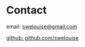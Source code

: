 
<html lang="en">
<head>
    <meta charset="UTF-8">
    <meta name="viewport" content="width=device-width, initial-scale=1.0">
    <title>New Page</title>
</head>
<body>
    <h1>Contact</h1>
    <p>email: <a href=swelouise@gmail.com>swelouise@gmail.com </p>
  <p>github: <a href=https://github.com/swelouise>github.com/swelouise <p>
</body>
</html>
